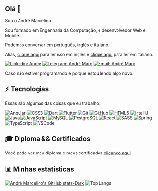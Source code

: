 ## Olá 👋

Sou o André Marcelino.

Sou formado em Engenharia da Computação, e desenvolvedor Web e Mobile.

Podemos conversar em português, inglês e italiano.

Aliás, [clique aqui](/README.md) para ler isso em inglês e [clique aqui](/lang/it.md) para ler em italiano.

[![Linkedin: André](https://img.shields.io/badge/-Linkedin-blue?style=flat-square&logo=Linkedin&logoColor=white&link=https://www.linkedin.com/in/andré-luiz-marcelino-da-silva-3987a0137/)](https://www.linkedin.com/in/andré-luiz-marcelino-da-silva-3987a0137/)
[![Telegram: André Marc](https://img.shields.io/badge/-Telegram-26A5E4?style=flat-square&logo=Telegram&logoColor=white&link=https://t.me/AndreMarc/)](https://t.me/AndreMarc/)
[![Email: André Marc](https://img.shields.io/badge/-Email-EA4335?style=flat-square&logo=Gmail&logoColor=white&link=https://t.me/AndreMarc/)](mailto:andreluis0015@gmail.com)

Caso não estiver programando é porque estou lendo algo novo.

## ⚡ Tecnologias

Essas são algumas das coisas que eu trabalho:

![Angular](https://img.shields.io/badge/-Angular-DD0031?style=for-the-badge&logo=angular)
![CSS3](https://img.shields.io/badge/css3-%231572B6.svg?style=for-the-badge&logo=css3&logoColor=white)
![Dart](https://img.shields.io/badge/-Dart-0175C2?style=for-the-badge&logo=dart&logoColor=white)
![Flutter](https://img.shields.io/badge/-Flutter-02569B?style=for-the-badge&logo=flutter)
![Git](https://img.shields.io/badge/-Git-black?style=for-the-badge&logo=git)
![GitHub](https://img.shields.io/badge/-GitHub-181717?style=for-the-badge&logo=github)
![HTML5](https://img.shields.io/badge/html5-%23E34F26.svg?style=for-the-badge&logo=html5&logoColor=white)
![IntelliJ](https://img.shields.io/badge/-IntelliJ%20IDEA-black?style=for-the-badge&logo=intellij-idea&logoColor=white)
![Java](https://img.shields.io/badge/-Java-007396?style=for-the-badge&logo=java)
![JavaScript](https://img.shields.io/badge/-JavaScript-black?style=for-the-badge&logo=javascript)
![MySQL](https://img.shields.io/badge/-MySQL-4479A1?style=for-the-badge&logo=mysql&logoColor=white)
![PostgreSQL](https://img.shields.io/badge/-PostgreSQL-4169E1?style=for-the-badge&logo=postgresql&logoColor=white)
![React](https://img.shields.io/badge/react-%2320232a.svg?style=for-the-badge&logo=react&logoColor=%2361DAFB)
![SASS](https://img.shields.io/badge/SASS-hotpink.svg?style=for-the-badge&logo=SASS&logoColor=white)
![Spring](https://img.shields.io/badge/-Spring-6DB33F?style=for-the-badge&logo=spring&logoColor=white)
![TypeScript](https://img.shields.io/badge/typescript-%23007ACC.svg?style=for-the-badge&logo=typescript&logoColor=white)
![VSCode](https://img.shields.io/badge/-VSCode-007ACC?style=for-the-badge&logo=visual-studio-code&logoColor=white)

## 🎓 Diploma && Certificados 

Você pode ver meu diploma e meus certificados [clicando aqui](https://drive.google.com/drive/folders/1QY11i9ktngtvODBEOStyJC9Ijulf2udQ?usp=sharing)

## 📊 Minhas estatísticas

[![André Marcelino's GitHub stats-Dark](https://github-readme-stats.vercel.app/api?username=andr-marc&show_icons=true&theme=dark)](https://github.com/andr-marc/github-readme-stats)
![Top Langs](https://github-readme-stats.vercel.app/api/top-langs/?username=andr-marc&layout=compact&theme=dark)
